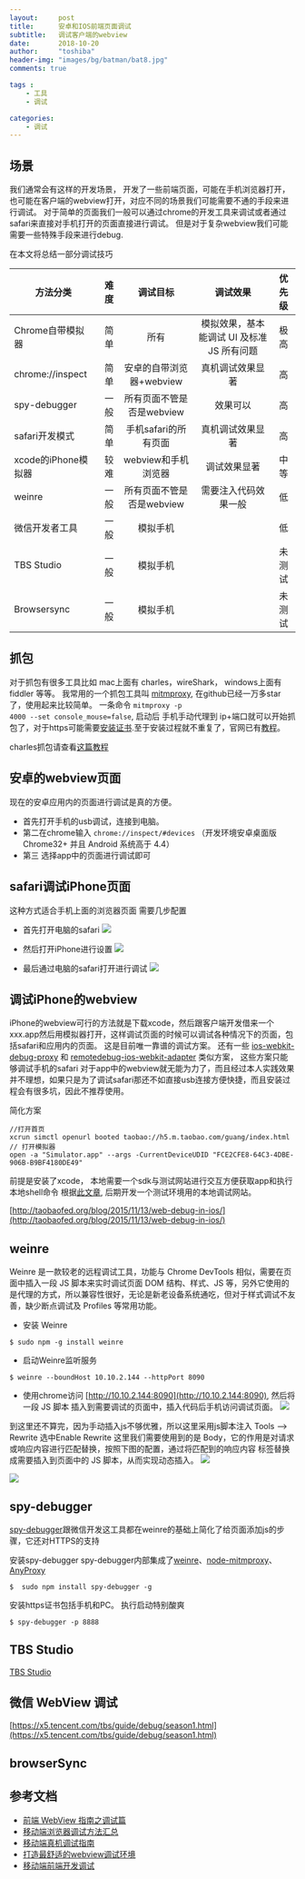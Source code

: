```yaml
---
layout:     post
title:      安卓和IOS前端页面调试
subtitle:   调试客户端的webview
date:       2018-10-20
author:     "toshiba"
header-img: "images/bg/batman/bat8.jpg"
comments: true

tags :
    - 工具
    - 调试

categories:
    - 调试
---
```


## 场景

我们通常会有这样的开发场景， 开发了一些前端页面，可能在手机浏览器打开，也可能在客户端的webview打开，对应不同的场景我们可能需要不通的手段来进行调试。
对于简单的页面我们一般可以通过chrome的开发工具来调试或者通过safari来直接对手机打开的页面直接进行调试。 但是对于复杂webview我们可能需要一些特殊手段来进行debug.

在本文将总结一部分调试技巧

| 方法分类        | 难度   |  调试目标  | 调试效果 | 优先级 |
| --------   | -----:  | :----:  | :----:  | :----:  |
| Chrome自带模拟器   | 简单 |   所有     |  模拟效果，基本能调试 UI 及标准 JS 所有问题 |  极高 |   
| chrome://inspect  |  简单  |   安卓的自带浏览器+webview   | 真机调试效果显著 |  高   |
| spy-debugger  |  一般  |   所有页面不管是否是webview   | 效果可以 |  高  |
| safari开发模式  |  简单  |   手机safari的所有页面   | 真机调试效果显著 |  高   |
| xcode的iPhone模拟器  |  较难  |  webview和手机浏览器   | 调试效果显著 |  中等   |
| weinre  |  一般  |   所有页面不管是否是webview   | 需要注入代码效果一般 |  低   |
| 微信开发者工具  |  一般  |   模拟手机   |  | 低  |
| TBS Studio  |  一般  |   模拟手机   |  |  未测试  |
| Browsersync  |  一般  |   模拟手机   |  |  未测试   |



## 抓包
对于抓包有很多工具比如 mac上面有 charles，wireShark， windows上面有fiddler 等等。
我常用的一个抓包工具叫 [mitmproxy](https://mitmproxy.org/), 在github已经一万多star了，使用起来比较简单。 一条命令 <code>mitmproxy -p 4000 --set console_mouse=false</code>, 启动后 手机手动代理到 ip+端口就可以开始抓包了，对于https可能需要[安装证书](http://mitm.it/).至于安装过程就不重复了，官网已有[教程](https://docs.mitmproxy.org/stable/)。

charles抓包请查看[这篇教程](https://www.jianshu.com/p/fdd7c681929c)


## 安卓的webview页面
现在的安卓应用内的页面进行调试是真的方便。

* 首先打开手机的usb调试，连接到电脑。
* 第二在chrome输入 <code>chrome://inspect/#devices</code> （开发环境安卓桌面版Chrome32+ 并且 Android 系统高于 4.4）
* 第三 选择app中的页面进行调试即可


## safari调试iPhone页面
这种方式适合手机上面的浏览器页面
需要几步配置

* 首先打开电脑的safari
![](https://cdn.darknights.cn/assets/images/in-post/debug-webview/Safari设置.png)

* 然后打开iPhone进行设置
![](https://cdn.darknights.cn/assets/images/in-post/debug-webview/iPhone设置.png)

* 最后通过电脑的safari打开进行调试
![](https://cdn.darknights.cn/assets/images/in-post/debug-webview/开启调试.png)


## 调试iPhone的webview
iPhone的webview可行的方法就是下载xcode，然后跟客户端开发借来一个xxx.app然后用模拟器打开，这样调试页面的时候可以调试各种情况下的页面，包括safari和应用内的页面。
这是目前唯一靠谱的调试方案。 还有一些 [ios-webkit-debug-proxy](https://github.com/google/ios-webkit-debug-proxy) 和 [remotedebug-ios-webkit-adapter](https://github.com/RemoteDebug/remotedebug-ios-webkit-adapter) 类似方案， 这些方案只能够调试手机的safari 对于app中的webview就无能为力了，而且经过本人实践效果并不理想，如果只是为了调试safari那还不如直接usb连接方便快捷，而且安装过程会有很多坑，因此不推荐使用。

简化方案
```
//打开首页
xcrun simctl openurl booted taobao://h5.m.taobao.com/guang/index.html
// 打开模拟器
open -a "Simulator.app" --args -CurrentDeviceUDID "FCE2CFE8-64C3-4DBE-906B-B9BF4180DE49"

```
前提是安装了xcode， 本地需要一个sdk与测试网站进行交互方便获取app和执行本地shell命令
根据[此文章](http://taobaofed.org/blog/2015/11/13/web-debug-in-ios/), 后期开发一个测试环境用的本地调试网站。




[http://taobaofed.org/blog/2015/11/13/web-debug-in-ios/](http://taobaofed.org/blog/2015/11/13/web-debug-in-ios/)

## weinre

Weinre 是一款较老的远程调试工具，功能与 Chrome DevTools 相似，需要在页面中插入一段 JS 脚本来实时调试页面 DOM 结构、样式、JS 等，另外它使用的是代理的方式，所以兼容性很好，无论是新老设备系统通吃，但对于样式调试不友善，缺少断点调试及 Profiles 等常用功能。

* 安装 Weinre
```
$ sudo npm -g install weinre
```

* 启动Weinre监听服务
```
$ weinre --boundHost 10.10.2.144 --httpPort 8090 
```

* 使用chrome访问
[http://10.10.2.144:8090](http://10.10.2.144:8090), 然后将一段 JS 脚本 <script src="http://10.10.2.144:8090/target/target-script-min.js#anonymous"></script> 插入到需要调试的页面中，插入代码后手机访问调试页面。
![](https://cdn.darknights.cn/assets/images/in-post/debug-webview/weinre.png)

到这里还不算完，因为手动插入js不够优雅，所以这里采用js脚本注入
Tools --> Rewrite 选中Enable Rewrite
这里我们需要使用到的是 Body，它的作用是对请求或响应内容进行匹配替换，按照下图的配置，通过将匹配到的响应内容 </body> 标签替换成需要插入到页面中的 JS 脚本，从而实现动态插入。
![](https://cdn.darknights.cn/assets/images/in-post/debug-webview/Charles_Rewrite.jpg)

![](https://cdn.darknights.cn/assets/images/in-post/debug-webview/Charles_Rewrite_Rule.jpg)


## spy-debugger
[spy-debugger](https://github.com/wuchangming/spy-debugger)跟微信开发这工具都在weinre的基础上简化了给页面添加js的步骤，它还对HTTPS的支持

安装spy-debugger
spy-debugger内部集成了[weinre](http://people.apache.org/~pmuellr/weinre/docs/latest/Home.html)、[node-mitmproxy](https://github.com/wuchangming/node-mitmproxy)、[AnyProxy](https://github.com/alibaba/anyproxy)
```
$  sudo npm install spy-debugger -g
```
安装https证书包括手机和PC。
执行启动特别酸爽
```
$ spy-debugger -p 8888
```

## TBS Studio
[TBS Studio](https://x5.tencent.com/guide/debug.html)

## 微信 WebView 调试
[https://x5.tencent.com/tbs/guide/debug/season1.html](https://x5.tencent.com/tbs/guide/debug/season1.html)

## browserSync

## 参考文档

* [前端 WebView 指南之调试篇](https://75team.com/post/webview-debug.html)
* [移动端浏览器调试方法汇总](http://elevenbeans.github.io/2017/06/06/%E7%A7%BB%E5%8A%A8%E7%AB%AF%E6%B5%8F%E8%A7%88%E5%99%A8%E8%B0%83%E8%AF%95%E6%96%B9%E6%B3%95%E6%B1%87%E6%80%BB/)
* [移动端真机调试指南](https://aotu.io/notes/2017/02/24/Mobile-debug/index.html)
* [打造最舒适的webview调试环境](https://github.com/riskers/blog/issues/11)
* [移动端前端开发调试](http://yujiangshui.com/multidevice-frontend-debug/)
